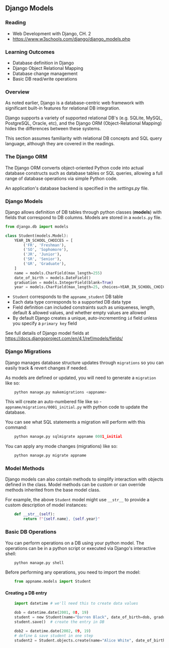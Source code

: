 ## Django Models

### Reading

- Web Development with Django, CH. 2
- https://www.w3schools.com/django/django_models.php

### Learning Outcomes

- Database definition in Django
- Django Object Relational Mapping
- Database change management
- Basic DB read/write operations


### Overview

As noted earlier, Django is a database-centric web framework with significant built-in features for relational DB integration.

Django supports a variety of supported relational DB's (e.g. SQLite, MySQL, PostgreSQL, Oracle, etc), and the Django ORM (Object-Relational Mapping) hides the differences between these systems.

This section assumes familiarity with relational DB concepts and SQL query language, although they are covered in the readings.

### The Django ORM

The Django ORM converts object-oriented Python code into actual database constructs such as database tables or SQL queries, allowing a full range of database operations via simple Python code.

An application's database backend is specified in the *settings.py* file.

### Django Models

Django allows definition of DB tables through python classes (**models**) with fields that correspond to DB columns. Models are stored in a `models.py` file.


```python
from django.db import models

class Student(models.Model):
    YEAR_IN_SCHOOL_CHOICES = [
        ('FR', 'Freshman'),
        ('SO', 'Sophomore'),
        ('JR', 'Junior'),
        ('SR', 'Senior'),
        ('GR', 'Graduate'),
    ]
    name = models.CharField(max_length=255)
    date_of_birth = models.DateField()
    graduation = models.IntegerField(blank=True)
    year = models.CharField(max_length=25, choices=YEAR_IN_SCHOOL_CHOICES, )
```

- `Student` corresponds to the `appname_student` DB table
- Each data type corresponds to a supported DB data type
- Field definition can included constraints such as uniqueness, length, default & allowed values, and whether empty values are allowed
- By default Django creates a unique, auto-incrementing `id` field unless you specify a `primary key` field

See full details of Django model fields at https://docs.djangoproject.com/en/4.1/ref/models/fields/

### Django Migrations

Django manages database structure updates through `migrations` so you can easily track & revert changes if needed.

As models are defined or updated, you will need to generate a `migration` like so:

```python
    python manage.py makemigrations <appname>
```

This will create an auto-numbered file like so - `appname/migrations/0001_initial.py` with python code to update the database.

You can see what SQL statements a migration will perform with this command:

```python
    python manage.py sqlmigrate appname 0001_initial
```

You can apply any mode changes (migrations) like so:

```python
    python manage.py migrate appname
```

### Model Methods

Django models can also contain methods to simplify interaction with objects defined in the class. Model methods can be custom or can override methods inherited from the base model class.

For example, the above `Student` model might use `__str__` to provide a custom description of model instances:

```python
    def __str__(self):
        return f"{self.name}, {self.year}"
```
 
### Basic DB Operations

You can perform operations on a DB using your python model. The operations can be in a python script or executed via Django's interactive shell:

```python
    python manage.py shell
```

Before performing any operations, you need to import the model:

```python
    from appname.models import Student
```

#### Creating a DB entry

```python
    import datetime # we'll need this to create data values

    dob = datetime.date(2001, 08, 19)
    student = new Student(name="Darren Black", date_of_birth=dob, graduation=2024, year="FR")
    student.save()  # create the entry in DB

    dob2 = datetime.date(2002, 09, 19)
    # define & save student in one step
    student2 = Student.objects.create(name="Alice White", date_of_birth=dob, graduation=2025, year="SO")
```
